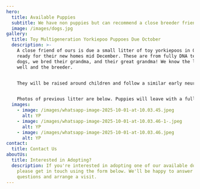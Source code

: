 ```yaml
---
hero:
  title: Available Puppies
  subtitle: We have non puppies but can recommend a close breeder friend
  image: /images/dogs.jpg
gallery:
  title: Toy Multigeneration Yorkiepoo Puppoes Due October
  description: >-
    A close friend of ours is due a small litter of toy yorkiepoos in October,
    ready for their new homes mid December. These are from fully DNA tested
    dogs, we bred their grandma, and their great grandma! We know the lines very
    well and the breeder.


    They will be raised around children and follow a similar early neurological stimulation programme as ours. These are toy-sized puppies, so expect around 2 to 3kg when they are fully grown. With beautiful non shedding coats. 


    Photos of previous litter are below. Puppies will leave with a full puppy pack of food, insurance, vet checks, toys, blankets. Puppies are £3000
  images:
    - image: /images/whatsapp-image-2025-10-01-at-10.03.45.jpeg
      alt: YP
    - image: /images/whatsapp-image-2025-10-01-at-10.03.46-1-.jpeg
      alt: YP
    - image: /images/whatsapp-image-2025-10-01-at-10.03.46.jpeg
      alt: YP
contact:
  title: Contact Us
aboutUs:
  title: Interested in Adopting?
  description: If you're interested in adopting one of our available doodles,
    please get in touch using the form below. We'll be happy to answer any
    questions and arrange a visit.
---
```

